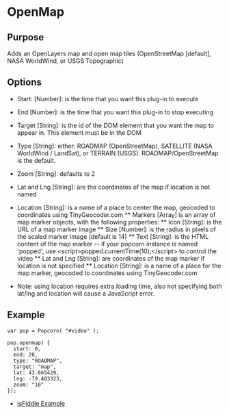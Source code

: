 # OpenMap #

## Purpose ##

Adds an OpenLayers map and open map tiles (OpenStreetMap \[default\], NASA WorldWind, or USGS Topographic)

## Options ##

* Start: \[Number\]:  is the time that you want this plug-in to execute
* End \[Number\]: is the time that you want this plug-in to stop executing
* Target \[String\]: is the id of the DOM element that you want the map to appear in. This element must be in the DOM
* Type \[String\]: either: ROADMAP (OpenStreetMap), SATELLITE (NASA WorldWind / LandSat), or TERRAIN (USGS).  ROADMAP/OpenStreetMap is the default.
* Zoom \[String\]: defaults to 2
* Lat and Lng \[String\]: are the coordinates of the map if location is not named
* Location \[String\]: is a name of a place to center the map, geocoded to coordinates using TinyGeocoder.com
** Markers \[Array\] is an array of map marker objects, with the following properties:
** Icon \[String\]: is the URL of a map marker image
** Size \[Number\]: is the radius in pixels of the scaled marker image (default is 14)
** Text \[String\]: is the HTML content of the map marker -- if your popcorn instance is named 'popped', use &lt;script&gt;popped.currentTime(10);&lt;/script&gt; to control the video
** Lat and Lng \[String\]: are coordinates of the map marker if location is not specified
** Location \[String\]: is a name of a place for the map marker, geocoded to coordinates using TinyGeocoder.com

* Note: using location requires extra loading time, also not specifying both lat/lng and location will cause a JavaScript error.

## Example ##

    var pop = Popcorn( "#video" );

    pop.openmap( {
      start: 0,
      end: 20,
      type: "ROADMAP",
      target: "map",
      lat: 43.665429,
      lng: -79.403323,
      zoom: "10"
    });

* [jsFiddle Example](http://jsfiddle.net/popcornjs/NKtvy/)
